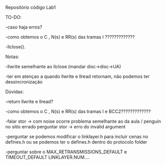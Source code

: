 Repositório código Lab1

TO-DO:
 
  -caso haja erros?
 
  -como obtemos o C , N(s) e RR(s) das tramas I ?????????????
 
  -llclose().

Notas:

  -llwrite semelhante ao llclose (mandar disc->disc->UA)
  
  -ter em atençao a quando llwrite e llread retornam, não podemos ter dessincronização
  
Dúvidas:

  -return llwrite e llread?
  
  -como obtemos o C , N(s) e RR(s) das tramas I e BCC2?????????????
  
  -falar stor -> com noise ocorre problema semelhante ao da aula / penguin no sitio errado perguntar stor -> erro do invalid argument
  
  -perguntar se podemos modificar o linklayer.h para incluir cenas no defines.h ou se podemos ter o defines.h dentro do protocolo folder
  
  -perguntar sobre o MAX_RETRANSMISSIONS_DEFAULT e TIMEOUT_DEFAULT LINKLAYER.NUM....
  
